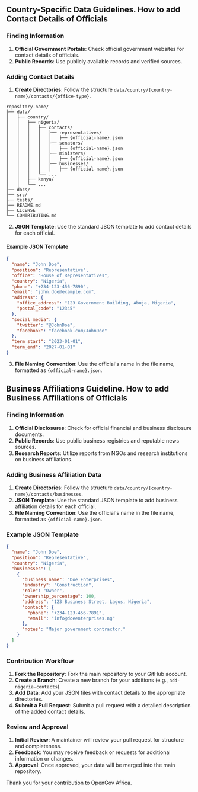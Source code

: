 ## Country-Specific Data Guidelines. How to add Contact Details of Officials

### Finding Information
1. **Official Government Portals**: Check official government websites for contact details of officials.
2. **Public Records**: Use publicly available records and verified sources.

### Adding Contact Details
1. **Create Directories**: Follow the structure `data/country/{country-name}/contacts/{office-type}`.
```plaintext
repository-name/
├── data/
│   ├── country/
│   │   ├── nigeria/
│   │   │   ├── contacts/
│   │   │   │   ├── representatives/
│   │   │   │   │   ├── {official-name}.json
│   │   │   │   ├── senators/
│   │   │   │   │   ├── {official-name}.json
│   │   │   │   ├── ministers/
│   │   │   │   │   ├── {official-name}.json
│   │   │   │   ├── businesses/
│   │   │   │   │   ├── {official-name}.json
│   │   │   └── ...
│   │   ├── kenya/
│   │   └── ...
├── docs/
├── src/
├── tests/
├── README.md
├── LICENSE
└── CONTRIBUTING.md
```
2. **JSON Template**: Use the standard JSON template to add contact details for each official.

#### Example JSON Template
```json
{
  "name": "John Doe",
  "position": "Representative",
  "office": "House of Representatives",
  "country": "Nigeria",
  "phone": "+234-123-456-7890",
  "email": "john.doe@example.com",
  "address": {
    "office_address": "123 Government Building, Abuja, Nigeria",
    "postal_code": "12345"
  },
  "social_media": {
    "twitter": "@JohnDoe",
    "facebook": "facebook.com/JohnDoe"
  },
  "term_start": "2023-01-01",
  "term_end": "2027-01-01"
}
```
3. **File Naming Convention**: Use the official's name in the file name, formatted as `{official-name}.json`.

## Business Affiliations Guideline. How to add Business Affiliations of Officials

### Finding Information
1. **Official Disclosures**: Check for official financial and business disclosure documents.
2. **Public Records**: Use public business registries and reputable news sources.
3. **Research Reports**: Utilize reports from NGOs and research institutions on business affiliations.

### Adding Business Affiliation Data
1. **Create Directories**: Follow the structure `data/country/{country-name}/contacts/businesses`.
2. **JSON Template**: Use the standard JSON template to add business affiliation details for each official.
3. **File Naming Convention**: Use the official's name in the file name, formatted as `{official-name}.json`.

### Example JSON Template
```json
{
  "name": "John Doe",
  "position": "Representative",
  "country": "Nigeria",
  "businesses": [
    {
      "business_name": "Doe Enterprises",
      "industry": "Construction",
      "role": "Owner",
      "ownership_percentage": 100,
      "address": "123 Business Street, Lagos, Nigeria",
      "contact": {
        "phone": "+234-123-456-7891",
        "email": "info@doeenterprises.ng"
      },
      "notes": "Major government contractor."
    }
  ]
}
```

### Contribution Workflow
1. **Fork the Repository**: Fork the main repository to your GitHub account.
2. **Create a Branch**: Create a new branch for your additions (e.g., `add-nigeria-contacts`).
3. **Add Data**: Add your JSON files with contact details to the appropriate directories.
4. **Submit a Pull Request**: Submit a pull request with a detailed description of the added contact details.

### Review and Approval
1. **Initial Review**: A maintainer will review your pull request for structure and completeness.
2. **Feedback**: You may receive feedback or requests for additional information or changes.
3. **Approval**: Once approved, your data will be merged into the main repository.

Thank you for your contribution to OpenGov Africa.
